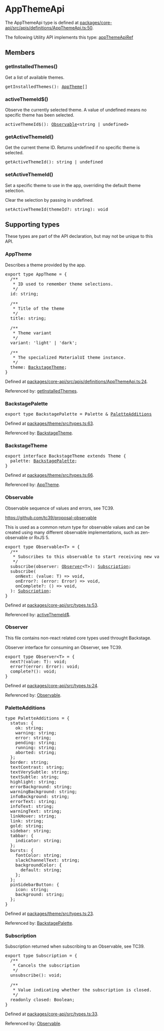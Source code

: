 # AppThemeApi

The AppThemeApi type is defined at
[packages/core-api/src/apis/definitions/AppThemeApi.ts:50](https://github.com/spotify/backstage/blob/4df02a253f6903e1ca20184369f5655e2d49d893/packages/core-api/src/apis/definitions/AppThemeApi.ts#L50).

The following Utility API implements this type:
[appThemeApiRef](./README.md#appthemeapiref)

## Members

### getInstalledThemes()

Get a list of available themes.

<pre>
getInstalledThemes(): <a href="#apptheme">AppTheme</a>[]
</pre>

### activeThemeId\$()

Observe the currently selected theme. A value of undefined means no specific
theme has been selected.

<pre>
activeThemeId$(): <a href="#observable">Observable</a>&lt;string | undefined&gt;
</pre>

### getActiveThemeId()

Get the current theme ID. Returns undefined if no specific theme is selected.

<pre>
getActiveThemeId(): string | undefined
</pre>

### setActiveThemeId()

Set a specific theme to use in the app, overriding the default theme selection.

Clear the selection by passing in undefined.

<pre>
setActiveThemeId(themeId?: string): void
</pre>

## Supporting types

These types are part of the API declaration, but may not be unique to this API.

### AppTheme

Describes a theme provided by the app.

<pre>
export type AppTheme = {
  /**
   * ID used to remember theme selections.
   */
  id: string;

  /**
   * Title of the theme
   */
  title: string;

  /**
   * Theme variant
   */
  variant: 'light' | 'dark';

  /**
   * The specialized MaterialUI theme instance.
   */
  theme: <a href="#backstagetheme">BackstageTheme</a>;
}
</pre>

Defined at
[packages/core-api/src/apis/definitions/AppThemeApi.ts:24](https://github.com/spotify/backstage/blob/4df02a253f6903e1ca20184369f5655e2d49d893/packages/core-api/src/apis/definitions/AppThemeApi.ts#L24).

Referenced by: [getInstalledThemes](#getinstalledthemes).

### BackstagePalette

<pre>
export type BackstagePalette = Palette &amp; <a href="#paletteadditions">PaletteAdditions</a>
</pre>

Defined at
[packages/theme/src/types.ts:63](https://github.com/spotify/backstage/blob/4df02a253f6903e1ca20184369f5655e2d49d893/packages/theme/src/types.ts#L63).

Referenced by: [BackstageTheme](#backstagetheme).

### BackstageTheme

<pre>
export interface BackstageTheme extends Theme {
  palette: <a href="#backstagepalette">BackstagePalette</a>;
}
</pre>

Defined at
[packages/theme/src/types.ts:66](https://github.com/spotify/backstage/blob/4df02a253f6903e1ca20184369f5655e2d49d893/packages/theme/src/types.ts#L66).

Referenced by: [AppTheme](#apptheme).

### Observable

Observable sequence of values and errors, see TC39.

https://github.com/tc39/proposal-observable

This is used as a common return type for observable values and can be created
using many different observable implementations, such as zen-observable or
RxJS 5.

<pre>
export type Observable&lt;T&gt; = {
  /**
   * Subscribes to this observable to start receiving new values.
   */
  subscribe(observer: <a href="#observer">Observer</a>&lt;T&gt;): <a href="#subscription">Subscription</a>;
  subscribe(
    onNext: (value: T) =&gt; void,
    onError?: (error: Error) =&gt; void,
    onComplete?: () =&gt; void,
  ): <a href="#subscription">Subscription</a>;
}
</pre>

Defined at
[packages/core-api/src/types.ts:53](https://github.com/spotify/backstage/blob/4df02a253f6903e1ca20184369f5655e2d49d893/packages/core-api/src/types.ts#L53).

Referenced by: [activeThemeId\$](#activethemeid-).

### Observer

This file contains non-react related core types used throught Backstage.

Observer interface for consuming an Observer, see TC39.

<pre>
export type Observer&lt;T&gt; = {
  next?(value: T): void;
  error?(error: Error): void;
  complete?(): void;
}
</pre>

Defined at
[packages/core-api/src/types.ts:24](https://github.com/spotify/backstage/blob/4df02a253f6903e1ca20184369f5655e2d49d893/packages/core-api/src/types.ts#L24).

Referenced by: [Observable](#observable).

### PaletteAdditions

<pre>
type PaletteAdditions = {
  status: {
    ok: string;
    warning: string;
    error: string;
    pending: string;
    running: string;
    aborted: string;
  };
  border: string;
  textContrast: string;
  textVerySubtle: string;
  textSubtle: string;
  highlight: string;
  errorBackground: string;
  warningBackground: string;
  infoBackground: string;
  errorText: string;
  infoText: string;
  warningText: string;
  linkHover: string;
  link: string;
  gold: string;
  sidebar: string;
  tabbar: {
    indicator: string;
  };
  bursts: {
    fontColor: string;
    slackChannelText: string;
    backgroundColor: {
      default: string;
    };
  };
  pinSidebarButton: {
    icon: string;
    background: string;
  };
}
</pre>

Defined at
[packages/theme/src/types.ts:23](https://github.com/spotify/backstage/blob/4df02a253f6903e1ca20184369f5655e2d49d893/packages/theme/src/types.ts#L23).

Referenced by: [BackstagePalette](#backstagepalette).

### Subscription

Subscription returned when subscribing to an Observable, see TC39.

<pre>
export type Subscription = {
  /**
   * Cancels the subscription
   */
  unsubscribe(): void;

  /**
   * Value indicating whether the subscription is closed.
   */
  readonly closed: Boolean;
}
</pre>

Defined at
[packages/core-api/src/types.ts:33](https://github.com/spotify/backstage/blob/4df02a253f6903e1ca20184369f5655e2d49d893/packages/core-api/src/types.ts#L33).

Referenced by: [Observable](#observable).
